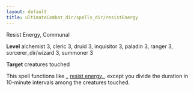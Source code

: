 ```yaml
---
layout: default
title: ultimateCombat_dir/spells_dir/resistEnergy
---
```

Resist Energy, Communal

**Level** alchemist 3, cleric 3, druid 3, inquisitor 3, paladin 3, ranger 3, sorcerer_dir/wizard 3, summoner 3

**Target** creatures touched

This spell functions like _ [resist energy](../../spells_dir/resistEnergy#_resist-energy)_, except you divide the duration in 10-minute intervals among the creatures touched.

